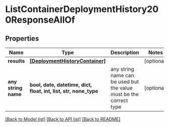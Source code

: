 # ListContainerDeploymentHistory200ResponseAllOf


## Properties
Name | Type | Description | Notes
------------ | ------------- | ------------- | -------------
**results** | [**[DeploymentHistoryContainer]**](DeploymentHistoryContainer.md) |  | [optional] 
**any string name** | **bool, date, datetime, dict, float, int, list, str, none_type** | any string name can be used but the value must be the correct type | [optional]

[[Back to Model list]](../README.md#documentation-for-models) [[Back to API list]](../README.md#documentation-for-api-endpoints) [[Back to README]](../README.md)


